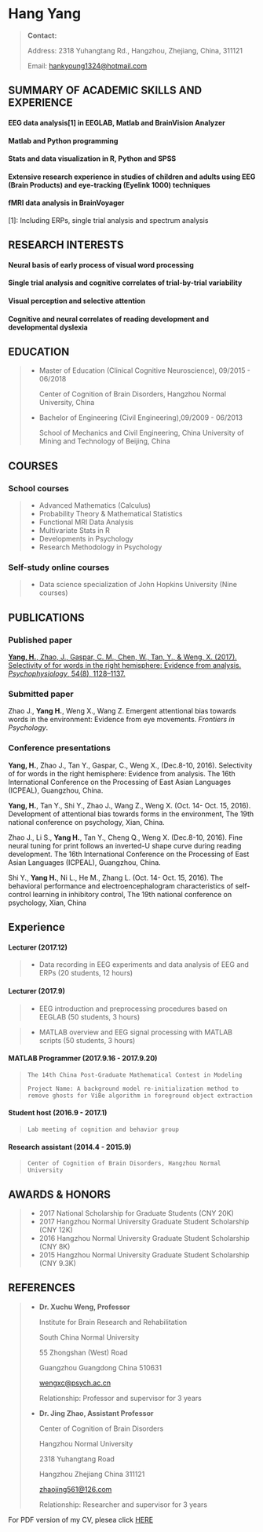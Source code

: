 Hang Yang
===========
> **Contact:** 
> 
> Address: 2318 Yuhangtang Rd., Hangzhou, Zhejiang, China, 311121
> 
> Email:  hankyoung1324@hotmail.com

SUMMARY OF ACADEMIC SKILLS AND EXPERIENCE
--
#### EEG data analysis[1] in EEGLAB, Matlab and BrainVision Analyzer
#### Matlab and Python programming
#### Stats and data visualization in R, Python and SPSS
#### Extensive research experience in studies of children and adults using EEG (Brain Products) and eye-tracking (Eyelink 1000) techniques
#### fMRI data analysis in BrainVoyager

[1]: Including ERPs, single trial analysis and spectrum analysis

RESEARCH INTERESTS
---
#### Neural basis of early process of visual word  processing
#### Single trial analysis and cognitive correlates of trial-by-trial variability
#### Visual perception and selective attention
#### Cognitive and neural correlates of reading development and developmental dyslexia

EDUCATION
-
>* Master of Education (Clinical Cognitive Neuroscience), 09/2015 - 06/2018
> 
>    Center of Cognition of Brain Disorders, Hangzhou Normal University, China
>* Bachelor of Engineering (Civil Engineering),09/2009 - 06/2013
>  
>    School of Mechanics and Civil Engineering, China University of Mining and Technology of Beijing, China

COURSES
---
### School courses
>*	Advanced Mathematics (Calculus)
>*	Probability Theory & Mathematical Statistics
>*	Functional MRI Data Analysis 
>*	Multivariate Stats in R
>*	Developments in Psychology
>*	Research Methodology in Psychology
### Self-study online courses
>*	Data science specialization of John Hopkins University (Nine courses)

PUBLICATIONS
--
### Published paper
[**Yang, H.**, Zhao, J., Gaspar, C. M., Chen, W., Tan, Y., & Weng, X. (2017). Selectivity of  for  words in the right hemisphere: Evidence from  analysis. *Psychophysiology*, 54(8), 1128–1137.](http://onlinelibrary.wiley.com/doi/10.1111/psyp.12867/full "My first publication in 2017")
### Submitted paper
Zhao J., **Yang H.**, Weng X., Wang Z. Emergent attentional bias towards  words in the environment: Evidence from eye movements. *Frontiers in Psychology*.
### Conference presentations
**Yang, H.**, Zhao J., Tan Y., Gaspar, C., Weng X., (Dec.8-10, 2016). Selectivity of  for  words in the right hemisphere: Evidence from  analysis. The 16th International Conference on the Processing of East Asian Languages (ICPEAL), Guangzhou, China. 
 
**Yang, H.**, Tan Y., Shi Y., Zhao J., Wang Z., Weng X. (Oct. 14- Oct. 15, 2016). Development of attentional bias towards   forms in the environment, The 19th national conference on psychology, Xian, China.
 
Zhao J., Li S., **Yang H.**, Tan Y., Cheng Q., Weng X. (Dec.8-10, 2016). Fine neural tuning for print follows an inverted-U shape curve during reading development. The 16th International Conference on the Processing of East Asian Languages (ICPEAL), Guangzhou, China.
 
Shi Y., **Yang H.**, Ni L., He M., Zhang L. (Oct. 14- Oct. 15, 2016). The behavioral performance and electroencephalogram characteristics of self-control learning in inhibitory control, The 19th national conference on psychology, Xian, China

Experience
--
#### **Lecturer** (2017.12)

>*    Data recording in EEG experiments and data analysis of EEG and ERPs (20 students, 12 hours)

#### **Lecturer** (2017.9)
 
>*    EEG introduction and preprocessing procedures based on EEGLAB (50 students, 3 hours)
 
>*    MATLAB overview and EEG signal processing with MATLAB scripts (50 students, 3 hours)

#### **MATLAB Programmer** (2017.9.16 - 2017.9.20) 
>     The 14th China Post-Graduate Mathematical Contest in Modeling
> 
>     Project Name: A background model re-initialization method to remove ghosts for ViBe algorithm in foreground object extraction
>
#### Student host (2016.9 - 2017.1)
>     Lab meeting of cognition and behavior group
>
#### Research assistant (2014.4 - 2015.9)
>     Center of Cognition of Brain Disorders, Hangzhou Normal University

AWARDS & HONORS
---
>*	2017    National Scholarship for Graduate Students (CNY 20K) 
>*	2017    Hangzhou Normal University Graduate Student Scholarship (CNY 12K)
>*	2016    Hangzhou Normal University Graduate Student Scholarship (CNY 8K)
>*	2015    Hangzhou Normal University Graduate Student Scholarship (CNY 9.3K)

REFERENCES
---
>* **Dr. Xuchu Weng, Professor**
>
>    Institute for Brain Research and Rehabilitation
>
>    South China Normal University
> 
>    55 Zhongshan (West) Road
> 
>    Guangzhou Guangdong China 510631
>
>    wengxc@psych.ac.cn 
>
>    Relationship: Professor and supervisor for 3 years
>
>* **Dr. Jing Zhao, Assistant Professor**
>
>    Center of Cognition of Brain Disorders
>
>    Hangzhou Normal University
>
>    2318 Yuhangtang Road
>
>    Hangzhou Zhejiang China 311121
>
>    zhaojing561@126.com
>
>    Relationship: Researcher and supervisor for 3 years

For PDF version of my CV, plesea click [HERE](https://github.com/hankyoung1324/personal/blob/master/HangYang_CV_github.pdf)
